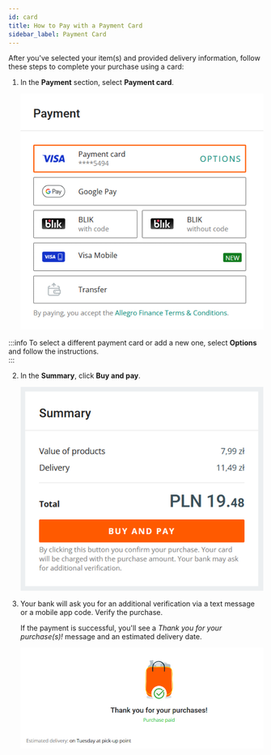 ```yaml
---
id: card
title: How to Pay with a Payment Card
sidebar_label: Payment Card
---
```


After you've selected your item(s) and provided delivery information, follow these steps to complete your purchase using a card:

1. In the **Payment** section, select **Payment card**.

    ![Card payment option](image.png)

:::info
To select a different payment card or add a new one, select **Options** and follow the instructions.  
:::

2. In the **Summary**, click **Buy and pay**. 

    ![Summary - Buy and pay](image-1.png)

3. Your bank will ask you for an additional verification via a text message or a mobile app code. Verify the purchase.

    If the payment is successful, you'll see a *Thank you for your purchase(s)!* message and an estimated delivery date.

    ![Thank you for your purchase message](image-6.png)